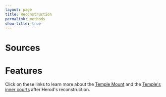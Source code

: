 ```yaml
---
layout: page
title: Reconstruction
permalink: methods
show-title: true
---
```

# Sources

# Features
Click on these links to learn more about the [Temple Mount](featuresmount.md) and the [Temple's inner courts](featurescourts.md) after Herod's reconstruction.



